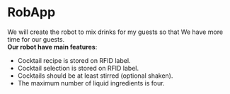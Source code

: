 # RobApp
We will create the robot to mix drinks for my guests so that We have more time for our guests.<br>
<b>Our robot have main features</b>:<br>
<ul>
  <li>Cocktail recipe is stored on RFID label.</li>
  <li>Cocktail selection is stored on RFID label.</li>
  <li>Cocktails should be at least stirred (optional shaken).</li>
  <li>The maximum number of liquid ingredients is four.</li>
</ul>
